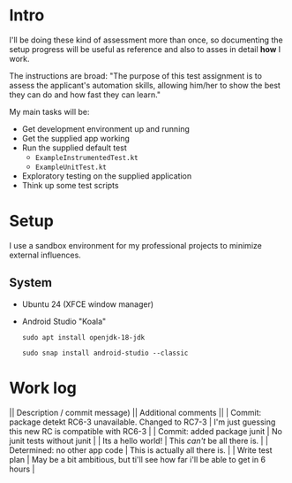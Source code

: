 # Intro

I'll be doing these kind of assessment more than once, so documenting the setup progress will be useful as reference and also to asses in detail **how** I work.

The instructions are broad: "The purpose of this test assignment is to assess the applicant's automation skills, allowing him/her to show the best they can do and how fast they can learn."

My main tasks will be:
 * Get development environment up and running
 * Get the supplied app working 
 * Run the supplied default test
   * ``ExampleInstrumentedTest.kt``
   * ``ExampleUnitTest.kt``
 * Exploratory testing on the supplied application
 * Think up some test scripts

# Setup

I use a sandbox environment for my professional projects to minimize external influences. 

## System
 * Ubuntu 24 (XFCE window manager)
 * Android Studio "Koala"

   ```sudo apt install openjdk-18-jdk```

   ```sudo snap install android-studio --classic```

# Work log

|| Description / commit message) || Additional comments ||
| Commit: package detekt RC6-3 unavailable. Changed to RC7-3 | I'm just guessing this new RC is compatible with RC6-3 |
| Commit: added package junit | No junit tests without junit |
| Its a hello world! | This _can't_ be all there is. |
| Determined: no other app code | This is actually all there is. |
| Write test plan | May be a bit ambitious, but ti'll see how far i'll be able to get in 6 hours |


